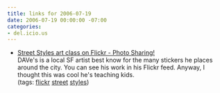 ```yaml
---
title: links for 2006-07-19
date: 2006-07-19 00:00:00 -07:00
categories:
- del.icio.us
---
```


<ul class="delicious">
	<li>
		<div class="delicious-link"><a href="http://www.flickr.com/photos/80146660@N00/193494929/">Street Styles art class on Flickr - Photo Sharing!</a></div>
		<div class="delicious-extended">DAVe's is a local SF artist best know for the many stickers he places around the city. You can see his work in his Flickr feed. Anyway, I thought this was cool he's teaching kids.</div>
		<div class="delicious-tags">(tags: <a href="http://del.icio.us/torrez/flickr">flickr</a> <a href="http://del.icio.us/torrez/street">street</a> <a href="http://del.icio.us/torrez/styles">styles</a>)</div>
	</li>
</ul>
